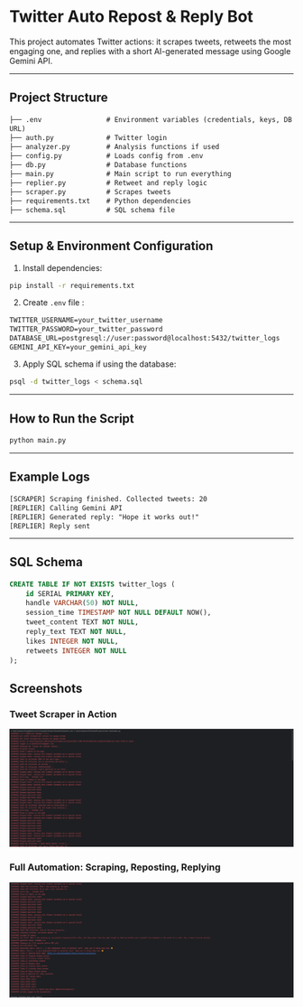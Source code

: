 # Twitter Auto Repost & Reply Bot

This project automates Twitter actions: it scrapes tweets, retweets the most engaging one, and replies with a short AI-generated message using Google Gemini API.

---

##  Project Structure
```
├── .env                # Environment variables (credentials, keys, DB URL)
├── auth.py             # Twitter login
├── analyzer.py         # Analysis functions if used
├── config.py           # Loads config from .env
├── db.py               # Database functions 
├── main.py             # Main script to run everything
├── replier.py          # Retweet and reply logic
├── scraper.py          # Scrapes tweets
├── requirements.txt    # Python dependencies
├── schema.sql          # SQL schema file 
```

---

##  Setup & Environment Configuration

1. Install dependencies:
```bash
pip install -r requirements.txt
```

2. Create `.env` file :
```env
TWITTER_USERNAME=your_twitter_username
TWITTER_PASSWORD=your_twitter_password
DATABASE_URL=postgresql://user:password@localhost:5432/twitter_logs
GEMINI_API_KEY=your_gemini_api_key
```

3. Apply SQL schema if using the database:
```bash
psql -d twitter_logs < schema.sql
```

---

##  How to Run the Script
```bash
python main.py
```

---

##  Example Logs
```
[SCRAPER] Scraping finished. Collected tweets: 20
[REPLIER] Calling Gemini API
[REPLIER] Generated reply: "Hope it works out!"
[REPLIER] Reply sent
```

---

##  SQL Schema
```sql
CREATE TABLE IF NOT EXISTS twitter_logs (
    id SERIAL PRIMARY KEY,
    handle VARCHAR(50) NOT NULL,
    session_time TIMESTAMP NOT NULL DEFAULT NOW(),
    tweet_content TEXT NOT NULL,
    reply_text TEXT NOT NULL,
    likes INTEGER NOT NULL,
    retweets INTEGER NOT NULL
);
```
## Screenshots

### Tweet Scraper in Action
![Screenshot 1](./test-task1.png)

### Full Automation: Scraping, Reposting, Replying
![Screenshot 2](./test-task2.png)
